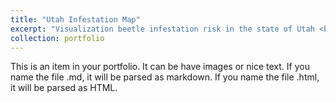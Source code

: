 ```yaml
---
title: "Utah Infestation Map"
excerpt: "Visualization beetle infestation risk in the state of Utah <br/><img src='/images/Residential_Areas_and_Years.png'>"
collection: portfolio
---
```


This is an item in your portfolio. It can be have images or nice text. If you name the file .md, it will be parsed as markdown. If you name the file .html, it will be parsed as HTML. 
